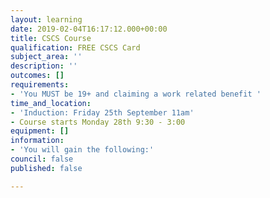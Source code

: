 ```yaml
---
layout: learning
date: 2019-02-04T16:17:12.000+00:00
title: CSCS Course
qualification: FREE CSCS Card
subject_area: ''
description: ''
outcomes: []
requirements:
- 'You MUST be 19+ and claiming a work related benefit '
time_and_location:
- 'Induction: Friday 25th September 11am'
- Course starts Monday 28th 9:30 - 3:00
equipment: []
information:
- 'You will gain the following:'
council: false
published: false

---
```

